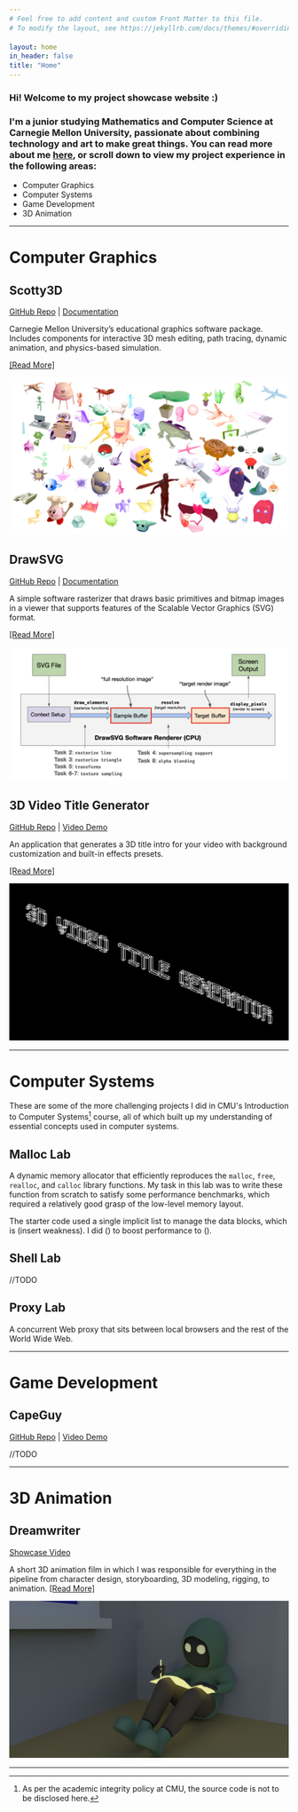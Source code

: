 ```yaml
---
# Feel free to add content and custom Front Matter to this file.
# To modify the layout, see https://jekyllrb.com/docs/themes/#overriding-theme-defaults

layout: home
in_header: false
title: "Home"
---
```


### Hi! Welcome to my project showcase website :)
### I'm a junior studying Mathematics and Computer Science at Carnegie Mellon University, passionate about combining technology and art to make great things. You can read more about me [here](about.markdown), or scroll down to view my project experience in the following areas:
- Computer Graphics
- Computer Systems
- Game Development
- 3D Animation

---
# **Computer Graphics**
## Scotty3D
[GitHub Repo](https://github.com/CMU-Graphics/Scotty3D) | [Documentation](https://cmu-graphics.github.io/Scotty3D/)

Carnegie Mellon University’s educational graphics software package. Includes components for interactive 3D mesh editing, path tracing, dynamic animation, and physics-based simulation.

[[Read More]](projects/Scotty3D.md)

![15-462 F20 Renders](media/scotty3d/scotty3d-001.png)

## DrawSVG
[GitHub Repo](https://github.com/CMU-Graphics/DrawSVG) | [Documentation](https://github.com/CMU-Graphics/DrawSVG/blob/master/README.md)

A simple software rasterizer that draws basic primitives and bitmap images in a viewer that supports features of the Scalable Vector Graphics (SVG) format.

[[Read More]](projects/DrawSVG.md)

![DrawSVG Pipeline](media/drawsvg/DrawSVG-001.png)

## 3D Video Title Generator
[GitHub Repo](https://github.com/fakeveliu/3D-Video-Title-Generator) | [Video Demo](https://www.youtube.com/watch?v=_HKwtrwD1u4)

An application that generates a 3D title intro for your video with background customization and built-in effects presets.

[[Read More]](projects/3D-Video-Title-Generator.md)

![3DVTG Menu](media/3d-video-title-generator/3DVTG-001.jpg)

---

# **Computer Systems**
These are some of the more challenging projects I did in CMU's Introduction to Computer Systems[^1] course, all of which built up my understanding of essential concepts used in computer systems.

## Malloc Lab
A dynamic memory allocator that efficiently reproduces the `malloc`, `free`, `realloc`, and `calloc` library functions. My task in this lab was to write these function from scratch to satisfy some performance benchmarks, which required a relatively good grasp of the low-level memory layout. 

The starter code used a single implicit list to manage the data blocks, which is (insert weakness). I did () to boost performance to ().
## Shell Lab
//TODO
## Proxy Lab
A concurrent Web proxy that sits between local browsers and the rest of the World Wide Web.

[^1]: As per the academic integrity policy at CMU, the source code is not to be disclosed here.

---

# **Game Development**
## CapeGuy
[GitHub Repo](https://github.com/fakeveliu/CapeGuy) | [Video Demo](https://www.youtube.com/watch?v=tRJ_BaRIuRc)

//TODO

---

# **3D Animation**
## Dreamwriter
[Showcase Video](https://www.youtube.com/watch?v=1fceOg6SGZs)

A short 3D animation film in which I was responsible for everything in the pipeline from character design, storyboarding, 3D modeling, rigging, to animation. [[Read More]](projects/Dreamwriter.md)

![Dreamwriter Render](media/dreamwriter/dreamwriter-001.jpeg)

---